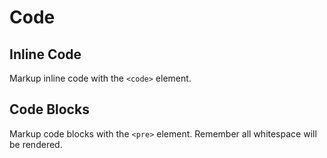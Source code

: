 # Code

## Inline Code 

Markup inline code with the <code>&lt;code&gt;</code> element.

## Code Blocks

Markup code blocks with the <code>&lt;pre&gt;</code> element. Remember all whitespace will be rendered.

